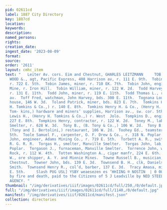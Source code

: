 ```yaml
---
pid: 02611cd
label: 1887 City Directory
key: 1887cd
location: 
keywords: 
description: 
named_persons: 
rights: 
creation_date: 
ingest_date: '2023-08-09'
format: 
source: 
order: '2611'
layout: cmhc_item
text: "   Leiter Av. cors. Eim and Chestnut, GHARLES LEITZMANN     TOB ° 259 TRA TOBEY
  WOOD &., agt, Pacific Express, 408 Harrison av, r. 111 E. 9th.  Tobin Daniel, agt,
  r. 722 E. 5th.  Tobin James, miner, r. 710 EK. 7th.  Tobin John, engineer, Louisville
  Mine, r. Iron Hill.  Tobin William, miner, r. 122 W. 2d.  Todd Harvey M., teamster,
  r. 131 E. 11th.  Todd John, miner, r. 119 E. 11th.  Todd Thomas L., r. 319 Harrison
  av.  Toff Fred, watchman, John Harvey, bds. 300 E. 11th.  Tognana Louis, lodging
  house, 146 W. 3d.  Toland Patrick, miner, bds. 823 E. 7th.  Tomkins Henry H., (Henry
  H. Tomkins & Co.,) r. 140 E. 8th.  Tomkins Henry H. & Co., (Henry H. and Lewis H.
  Tom- kins,) hardware and miners’ supplies, Harrison av., sw. cor. 5th.  Tomkins
  Lewis H., (Henry H. Tomkins & Co.,) r. West  Jolo.  Tompkins D., engineer, bds.
  227 E. 8th.  Tompkins Henry, contractor, r. 122 W. 2d.  Toney M., lab, La Plata
  Smelter, r. 628 W. 3d.  Tony B., (B. Tony & Co.,) 106 W. 2d.  Tony B. & Co., B.
  (Tony and I. Bertolini,) restaurant, 106 W. 2d.  Toohey Ed., teamster, r. 521 E.
  5th.  Toole Samuel F., carpenter, O. F. Drew & Co., r. 318 N. Poplar. .  Tooley
  John, engineer, Adams Mining Co., r. 719 E. 5th.  Torbett A. R., switchman, D. &
  R. G. R. R.  Torgas H., smelter, Manville Smelter.  Torgas John, lab, bds. 1311
  Poplar.  Torgason J., furnaceman, Manville Smelter.  Torrence John, waiter, Saddle
  Rock, r. 112 W. 4th.  Totten Washington A., cigar manfr, 224 E. 6th.  Towers J.
  W., ore shipper, A. Y. and Minnie Mines.  Towne Russell B., musician, r. 618 W.
  Chestnut.  Towner John, bds. 139 E. 3d.  Townsend B. H., clk, Daniels, Fisher &
  Smith.  Townsend Henry R., col’d, barber, 137 E. 3d.  Tracy Amasa, miner, r. 314
  E. 5th.     Slash PUG USL] YSBY weaesezen es ‘HHIING ® NOSTIN  | 0 000 In Losses
  by fire and death, paid to the Citizens of 5 J Leadville by NED STEEL’S INSURANCE
  AGENCY. "
thumbnail: "/img/derivatives/iiif/images/02611cd/full/250,/0/default.jpg"
full: "/img/derivatives/iiif/images/02611cd/full/1140,/0/default.jpg"
manifest: "/img/derivatives/iiif/02611cd/manifest.json"
collection: directories
---
```

